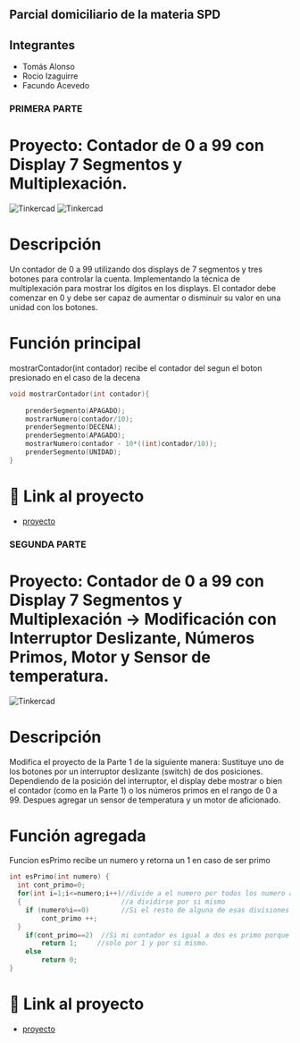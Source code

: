 ## Parcial domiciliario de la materia SPD

## Integrantes 
- Tomás Alonso
- Rocio Izaguirre
- Facundo Acevedo

### PRIMERA PARTE
# Proyecto: Contador de 0 a 99 con Display 7 Segmentos y Multiplexación.
![Tinkercad]()
![Tinkercad](https://github.com/RocioIzaguirre/Parcial_SPD_parte1/blob/main/spd/Parte_1/Imagenes/Arduino_p1.png)


# Descripción
Un contador de 0 a 99 utilizando dos displays de 7 segmentos y tres botones para
controlar la cuenta. Implementando la técnica de multiplexación para mostrar los dígitos
en los displays. El contador debe comenzar en 0 y debe ser capaz de aumentar o disminuir
su valor en una unidad con los botones.

# Función principal

mostrarContador(int contador) recibe el contador del segun el boton presionado en el caso de la decena 

~~~ C (lenguaje en el que esta escrito)
void mostrarContador(int contador){
	
  	prenderSegmento(APAGADO);
  	mostrarNumero(contador/10);
    prenderSegmento(DECENA);
    prenderSegmento(APAGADO);
    mostrarNumero(contador - 10*((int)contador/10));
  	prenderSegmento(UNIDAD);
}
~~~

# :robot: Link al proyecto
- [proyecto](https://www.tinkercad.com/things/4lFIXDyPHY5-parcialp1/editel?sharecode=VXzAnD9cqqI3S3z6hozVn4Gwyo1SRIBewK1CanuHU-w)




### SEGUNDA PARTE
# Proyecto: Contador de 0 a 99 con Display 7 Segmentos y Multiplexación -> Modificación con Interruptor Deslizante, Números Primos, Motor y Sensor de temperatura.
![Tinkercad](https://github.com/TomiAlo/parcial_domicialiario_spd/blob/main/Parcial%20domilicario%20SPD/segunda%20parte/img/arduino.png)


# Descripción

Modifica el proyecto de la Parte 1 de la siguiente manera:
Sustituye uno de los botones por un interruptor deslizante (switch) de dos posiciones.
Dependiendo de la posición del interruptor, el display debe mostrar o bien el contador (como
en la Parte 1) o los números primos en el rango de 0 a 99.
Despues agregar un sensor de temperatura y un motor de aficionado.


# Función agregada

Funcion esPrimo recibe un numero y retorna un 1 en caso de ser primo 


~~~ C (lenguaje en el que esta escrito)
int esPrimo(int numero) {
  int cont_primo=0;
  for(int i=1;i<=numero;i++)//divide a el numero por todos los numero anteriores a si mismo hasta llegar
  {                         //a dividirse por si mismo 
  	if (numero%i==0)        //Si el resto de alguna de esas divisiones es 0 lo sumo a mi contador
    	cont_primo ++;
  }
  	if(cont_primo==2)  //Si mi contador es igual a dos es primo porque los numeros primos son divisibles
    	return 1;     //solo por 1 y por si mismo.
    else
 		return 0;
}
~~~

# :robot: Link al proyecto
- [proyecto](https://www.tinkercad.com/things/kuIwrJLp3Ca-copy-of-tomas-alonso-parcial-domiciliario-primera-parte/editel?sharecode=ewSI4DiXY7VyP3ky_9xckHDwe7PtIVlhlXu0descZQc)


